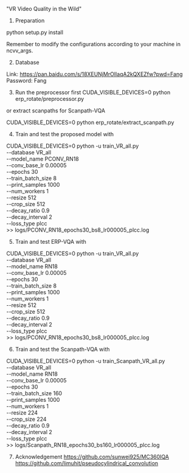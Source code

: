 "VR Video Quality in the Wild" 

1. Preparation

 python setup.py install

 Remember to modify the configurations according to your machine in ncvv_args.

2. Database

 Link: https://pan.baidu.com/s/18XEUNjMrOlIaqA2kQXEZfw?pwd=Fang 
 Password: Fang 

3. Run the preprocessor first 
 CUDA_VISIBLE_DEVICES=0 python erp_rotate/preprocessor.py

 or extract scanpaths for Scanpath-VQA 

 CUDA_VISIBLE_DEVICES=0 python erp_rotate/extract_scanpath.py

4. Train and test the proposed model with

 CUDA_VISIBLE_DEVICES=0 python -u train_VR_all.py \
  --database VR_all \
  --model_name PCONV_RN18 \
  --conv_base_lr 0.00005 \
  --epochs 30 \
  --train_batch_size 8 \
  --print_samples 1000 \
  --num_workers 1 \
  --resize 512 \
  --crop_size 512 \
  --decay_ratio 0.9 \
  --decay_interval 2 \
  --loss_type plcc \
 &gt;&gt; logs/PCONV_RN18_epochs30_bs8_lr000005_plcc.log


5. Train and test ERP-VQA with

 CUDA_VISIBLE_DEVICES=0 python -u train_VR_all.py \
  --database VR_all \
  --model_name RN18 \
  --conv_base_lr 0.00005 \
  --epochs 30 \
  --train_batch_size 8 \
  --print_samples 1000 \
  --num_workers 1 \
  --resize 512 \
  --crop_size 512 \
  --decay_ratio 0.9 \
  --decay_interval 2 \
  --loss_type plcc \
 &gt;&gt; logs/PCONV_RN18_epochs30_bs8_lr000005_plcc.log


6. Train and test the Scanpath-VQA with

CUDA_VISIBLE_DEVICES=0 python -u train_Scanpath_VR_all.py \
 --database VR_all \
 --model_name RN18 \
 --conv_base_lr 0.00005 \
 --epochs 30 \
 --train_batch_size 160 \
 --print_samples 1000 \
 --num_workers 1 \
 --resize 224 \
 --crop_size 224 \
 --decay_ratio 0.9 \
 --decay_interval 2 \
 --loss_type plcc \
 &gt;&gt;  logs/Scanpath_RN18_epochs30_bs160_lr000005_plcc.log

7. Acknowledgement 
 https://github.com/sunwei925/MC360IQA
 https://github.com/limuhit/pseudocylindrical_convolution
